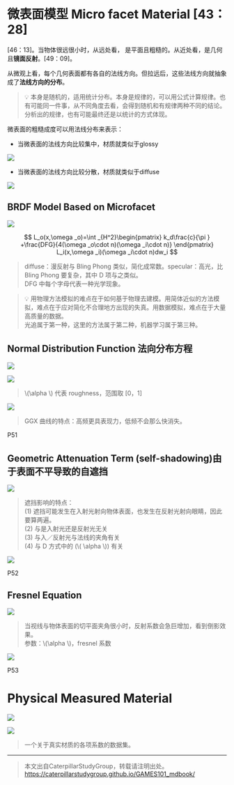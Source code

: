# 微表面模型 Micro facet Material [43：28]

[46：13]。当物体很远很小时，从远处看， 是平面且粗糙的。从近处看，是几何且**镜面反射**。[49：09]。

从微观上看，每个几何表面都有各自的法线方向。但拉远后，这些法线方向就抽象成了**法线方向的分布**。  

> &#x1F4A1; 本身是随机的，适用统计分布。本身是规律的，可以用公式计算规律。也有可能同一件事，从不同角度去看，会得到随机和有规律两种不同的结论。分析出的规律，也有可能最终还是以统计的方式体现。  

微表面的粗糙成度可以用法线分布来表示：

- 当微表面的法线方向比较集中，材质就类似于glossy

![](../assets/152.PNG)

- 当微表面的法线方向比较分散，材质就类似于diffuse

![](../assets/153.PNG)

## BRDF Model Based on Microfacet

![](../assets/69-49-1.png)   

$$
L_o(x,\omega _o)=\int _{H^2}\begin{pmatrix}  
  k_d\frac{c}{\pi } +\frac{DFG}{4(\omega _o\cdot n)(\omega _i\cdot n)}
\end{pmatrix} L_i(x,\omega _i)(\omega _i\cdot n)dw_i
$$

> diffuse：漫反射与 Bling Phong 类似，简化成常数。specular：高光，比 Bling Phong 要复杂，其中 D 项与之类似。      
DFG 中每个字母代表一种光学现象。  

> &#x1F4A1; 用物理方法模拟的难点在于如何基于物理去建模。用简体近似的方法模拟，难点在于应对简化不合理地方出现的失真。用数据模拟，难点在于大量高质量的数据。  
> 光追属于第一种，这里的方法属于第二种，机器学习属于第三种。  

## Normal Distribution Function 法向分布方程     

![](../assets/69-50-1.png)   

![](../assets/69-50-2.png)   

> \\(\alpha \\) 代表 roughness，范围取 [0，1]    

![](./assets/69-50-3.png)   

> GGX 曲线的特点：高频更具表现力，低频不会那么快消失。    

P51   
## Geometric Attenuation Term (self-shadowing)由于表面不平导致的自遮挡

![](../assets/69-51-3.png)   

> 遮挡影响的特点：    
(1) 遮挡可能发生在入射光射向物体表面，也发生在反射光射向眼睛，因此要算两遍。   
(2) 与是入射光还是反射光无关    
(3) 与入／反射光与法线的夹角有关    
(4) 与 D 方式中的 (\\( \alpha \\)) 有关    

![](../assets/69-51-2.png)   


P52   
## Fresnel Equation

![](../assets/69-52-2.png)   

> 当视线与物体表面的切平面夹角很小时，反射系数会急巨增加，看到倒影效果。    
参数：\\(\alpha \\)，fresnel 系数    

![](../assets/69-52-3.png)   

P53   
# Physical Measured Material

![](../assets/69-53-1.png)   

![](../assets/69-53-2.png)   

> 一个关于真实材质的各项系数的数据集。    


------------------------------

> 本文出自CaterpillarStudyGroup，转载请注明出处。  
> https://caterpillarstudygroup.github.io/GAMES101_mdbook/